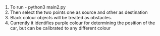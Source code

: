 1. To run - python3 main2.py<br/>
2. Then select the two points one as source and other as destination<br/>
3. Black colour objects will be treated as obstacles.<br/>
4. Currently it identifies purple colour for determining the position of the car, but can be calibrated to any different colour<br/>
